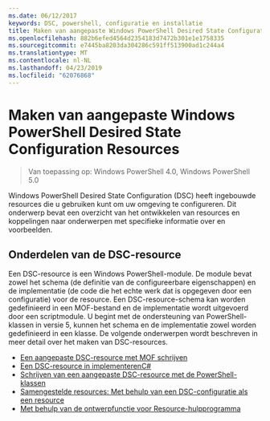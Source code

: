 ```yaml
---
ms.date: 06/12/2017
keywords: DSC, powershell, configuratie en installatie
title: Maken van aangepaste Windows PowerShell Desired State Configuration Resources
ms.openlocfilehash: 882b6efed4564d2354183d7472b301e1e1758335
ms.sourcegitcommit: e7445ba8203da304286c591ff513900ad1c244a4
ms.translationtype: MT
ms.contentlocale: nl-NL
ms.lasthandoff: 04/23/2019
ms.locfileid: "62076868"
---
```

# <a name="build-custom-windows-powershell-desired-state-configuration-resources"></a>Maken van aangepaste Windows PowerShell Desired State Configuration Resources

> Van toepassing op: Windows PowerShell 4.0, Windows PowerShell 5.0

Windows PowerShell Desired State Configuration (DSC) heeft ingebouwde resources die u gebruiken kunt om uw omgeving te configureren. Dit onderwerp bevat een overzicht van het ontwikkelen van resources en koppelingen naar onderwerpen met specifieke informatie over en voorbeelden.

## <a name="dsc-resource-components"></a>Onderdelen van de DSC-resource

Een DSC-resource is een Windows PowerShell-module. De module bevat zowel het schema (de definitie van de configureerbare eigenschappen) en de implementatie (de code die het echte werk dat is opgegeven door een configuratie) voor de resource. Een DSC-resource-schema kan worden gedefinieerd in een MOF-bestand en de implementatie wordt uitgevoerd door een scriptmodule. U begint met de ondersteuning van PowerShell-klassen in versie 5, kunnen het schema en de implementatie zowel worden gedefinieerd in een klasse. De volgende onderwerpen wordt beschreven in meer detail over het maken van DSC-resources.

* [Een aangepaste DSC-resource met MOF schrijven](authoringResourceMOF.md)
* [Een DSC-resource in implementerenC#](authoringResourceMofCS.md)
* [Schrijven van een aangepaste DSC-resource met de PowerShell-klassen](authoringResourceClass.md)
* [Samengestelde resources: Met behulp van een DSC-configuratie als een resource](authoringResourceComposite.md)
* [Met behulp van de ontwerpfunctie voor Resource-hulpprogramma](../authoringResourceMofDesigner.md)
